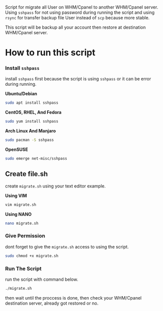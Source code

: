 Script for migrate all User on WHM/Cpanel to another WHM/Cpanel server. Using `sshpass` for not using password during running the script and using `rsync` for transfer backup file User instead of `scp` because more stable.

This script will be backup all your account then restore at destination WHM/Cpanel server.

# How to run this script

### Install `sshpass`

install `sshpass` first because the script is using `sshpass` or it can be error during running.

**Ubuntu/Debian**

```bash
sudo apt install sshpass
```

**CentOS, RHEL, And Fedora**

```bash
sudo yum install sshpass
```

**Arch Linux And Manjaro**

```bash
sudo pacman -S sshpass
```

**OpenSUSE**

```bash
sudo emerge net-misc/sshpass
```

## Create file.sh

create `migrate.sh` using your text editor example.

**Using VIM**

```bash
vim migrate.sh

```

**Using NANO**

```bash
nano migrate.sh
```

### Give Permission

dont forget to give the `migrate.sh` access to using the script.

```bash
sudo chmod +x migrate.sh
```

### Run The Script

run the script with command below.

```bash
./migrate.sh
```

then wait until the proccess is done, then check your WHM/Cpanel destination server, already got restored or no.
